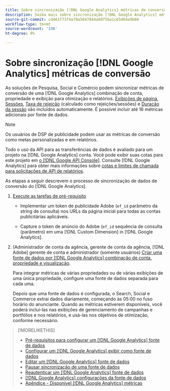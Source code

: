 ```yaml
---
title: Sobre sincronização [!DNL Google Analytics] métricas de conversão
description: Saiba mais sobre sincronização [!DNL Google Analytics] métricas de conversão para otimização e relatórios.
source-git-commit: cd461f73f4a70a5647844a6075ba1c65d64a9b04
workflow-type: tm+mt
source-wordcount: '336'
ht-degree: 0%

---
```


# Sobre sincronização [!DNL Google Analytics] métricas de conversão

As soluções de Pesquisa, Social e Comércio podem sincronizar métricas de conversão de uma [!DNL Google Analytics] combinação de conta, propriedade e exibição para otimização e relatórios. [Exibições de página](https://ga-dev-tools.google/dimensions-metrics-explorer/#view=detail&amp;group=page_tracking&amp;jump=ga_pageviews), [Sessões](https://ga-dev-tools.google/dimensions-metrics-explorer/#view=detail&amp;group=session&amp;jump=ga_sessions), [Taxa de rejeição](https://ga-dev-tools.google/dimensions-metrics-explorer/#view=detail&amp;group=session&amp;jump=ga_bouncerate) (calculado como rejeições/sessões) e [Duração da sessão](https://ga-dev-tools.google/dimensions-metrics-explorer/#view=detail&amp;group=session&amp;jump=ga_sessionduration) são incluídos automaticamente. É possível incluir até 16 métricas adicionais por fonte de dados.

>[!NOTE]
>
>Os usuários de DSP de publicidade podem usar as métricas de conversão como metas personalizadas e em relatórios.

Todo o uso da API para as transferências de dados é avaliado para um projeto na [!DNL Google Analytics] conta. Você pode exibir suas cotas para este projeto em [o [!DNL Google API Console]](https://console.developers.google.com/apis/api/analytics-json.googleapis.com/quotas). Consulte [!DNL Google Analytics] para obter mais informações sobre [cotas e limites de chamada para solicitações de API de relatórios](https://developers.google.com/analytics/devguides/reporting/core/v4/limits-quotas).

As etapas a seguir descrevem o processo de sincronização de dados de conversão do [!DNL Google Analytics].

1. [Execute as tarefas de pré-requisito](data-source-prerequisites.md)

   * Implementar um token de publicidade Adobe (`ef_id` parâmetro da string de consulta) nos URLs da página inicial para todas as contas publicitárias aplicáveis.

   * Capture o token de anúncio do Adobe (`ef_id` sequência de consulta (parâmetro) em uma [!DNL Custom Dimension] in [!DNL Google Analytics].

1. (Administrador de conta da agência, gerente de conta da agência, [!DNL Adobe] gerente de conta e administrador (somente usuários) [Criar uma fonte de dados por [!DNL Google Analytics] combinação de conta, propriedade e visualização](data-source-configure.md).

   Para integrar métricas de várias propriedades ou de várias exibições de uma única propriedade, configure uma fonte de dados separada para cada uma.

   Depois que uma fonte de dados é configurada, o Search, Social e Commerce extrai dados diariamente, começando às 05:00 no fuso horário do anunciante. Quando as métricas estiverem disponíveis, você poderá incluí-las nas exibições de gerenciamento de campanhas e portfólios e nos relatórios, e usá-las nos objetivos de otimização, conforme necessário.

>[!MORELIKETHIS]
>
>* [Pré-requisitos para configurar um [!DNL Google Analytics] fonte de dados](data-source-prerequisites.md)
>* [Configurar um [!DNL Google Analytics] exibir como fonte de dados](data-source-configure.md)
>* [Editar um [!DNL Google Analytics] fonte de dados](data-source-edit.md)
>* [Pausar sincronização de uma fonte de dados](data-source-pause.md)
>* [Reautenticar um [!DNL Google Analytics] fonte de dados](data-source-reauthenticate.md)
>* [[!DNL Google Analytics] configurações da fonte de dados](data-source-settings.md)
>* [Apêndice - Disponível [!DNL Google Analytics] métricas](data-source-ga-metrics.md)

